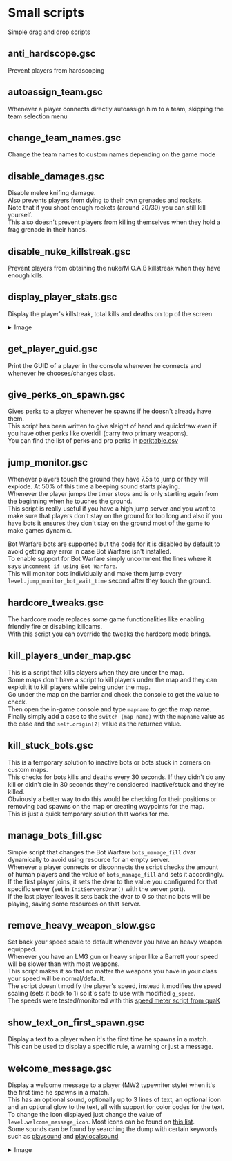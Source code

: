 # Small scripts

Simple drag and drop scripts

## anti_hardscope.gsc

Prevent players from hardscoping

## autoassign_team.gsc

Whenever a player connects directly autoassign him to a team, skipping the team selection menu

## change_team_names.gsc

Change the team names to custom names depending on the game mode

## disable_damages.gsc

Disable melee knifing damage.  
Also prevents players from dying to their own grenades and rockets.  
Note that if you shoot enough rockets (around 20/30) you can still kill yourself.  
This also doesn't prevent players from killing themselves when they hold a frag grenade in their hands.

## disable_nuke_killstreak.gsc

Prevent players from obtaining the nuke/M.O.A.B killstreak when they have enough kills.

## display_player_stats.gsc

Display the player's killstreak, total kills and deaths on top of the screen
<details>
  <summary>Image</summary>
  
  ![image](images/display_player_stats.png)
</details>

## get_player_guid.gsc

Print the GUID of a player in the console whenever he connects and whenever he chooses/changes class.

## give_perks_on_spawn.gsc

Gives perks to a player whenever he spawns if he doesn't already have them.  
This script has been written to give sleight of hand and quickdraw even if you have other perks like overkill (carry two primary weapons).  
You can find the list of perks and pro perks in [perktable.csv](https://github.com/chxseh/MW3-GSC-Dump/blob/e9445976df9f91451fa6e5dc3cb4663390aafcec/_raw-files/mp/perktable.csv)

## jump_monitor.gsc

Whenever players touch the ground they have 7.5s to jump or they will explode. At 50% of this time a beeping sound starts playing.  
Whenever the player jumps the timer stops and is only starting again from the beginning when he touches the ground.  
This script is really useful if you have a high jump server and you want to make sure that players don't stay on the ground for too long and also if you have bots it ensures they don't stay on the ground most of the game to make games dynamic.  

Bot Warfare bots are supported but the code for it is disabled by default to avoid getting any error in case Bot Warfare isn't installed.  
To enable support for Bot Warfare simply uncomment the lines where it says `Uncomment if using Bot Warfare`.  
This will monitor bots individually and make them jump every `level.jump_monitor_bot_wait_time` second after they touch the ground.

## hardcore_tweaks.gsc

The hardcore mode replaces some game functionalities like enabling friendly fire or disabling killcams.  
With this script you can override the tweaks the hardcore mode brings.

## kill_players_under_map.gsc

This is a script that kills players when they are under the map.  
Some maps don't have a script to kill players under the map and they can exploit it to kill players while being under the map.  
Go under the map on the barrier and check the console to get the value to check.  
Then open the in-game console and type `mapname` to get the map name.  
Finally simply add a case to the `switch (map_name)` with the `mapname` value as the case and the `self.origin[2]` value as the returned value.

## kill_stuck_bots.gsc

This is a temporary solution to inactive bots or bots stuck in corners on custom maps.  
This checks for bots kills and deaths every 30 seconds. If they didn't do any kill or didn't die in 30 seconds they're considered inactive/stuck and they're killed.  
Obviously a better way to do this would be checking for their positions or removing bad spawns on the map or creating waypoints for the map.  
This is just a quick temporary solution that works for me.

## manage_bots_fill.gsc

Simple script that changes the Bot Warfare `bots_manage_fill` dvar dynamically to avoid using resource for an empty server.  
Whenever a player connects or disconnects the script checks the amount of human players and the value of `bots_manage_fill` and sets it accordingly.  
If the first player joins, it sets the dvar to the value you configured for that specific server (set in `InitServersDvar()` with the server port).  
If the last player leaves it sets back the dvar to 0 so that no bots will be playing, saving some resources on that server.

## remove_heavy_weapon_slow.gsc

Set back your speed scale to default whenever you have an heavy weapon equipped.  
Whenever you have an LMG gun or heavy sniper like a Barrett your speed will be slower than with most weapons.  
This script makes it so that no matter the weapons you have in your class your speed will be normal/default.  
The script doesn't modify the player's speed, instead it modifies the speed scaling (sets it back to 1) so it's safe to use with modified `g_speed`.  
The speeds were tested/monitored with this [speed meter script from quaK](https://github.com/Joelrau/IW5p_DeathRun/blob/aaa9a4231d338b765d8b0fc8b06825b3a6d2a413/plugins/simplevelometer.gsc)

## show_text_on_first_spawn.gsc

Display a text to a player when it's the first time he spawns in a match.  
This can be used to display a specific rule, a warning or just a message.

## welcome_message.gsc

Display a welcome message to a player (MW2 typewriter style) when it's the first time he spawns in a match.  
This has an optional sound, optionally up to 3 lines of text, an optional icon and an optional glow to the text, all with support for color codes for the text.  
To change the icon displayed just change the value of `level.welcome_message_icon`. Most icons can be found on [this list](https://www.itsmods.com/forum/Thread-Tutorial-MW3-Cardicon-list.html).  
Some sounds can be found by searching the dump with certain keywords such as [playsound](https://github.com/plutoniummod/iw5-scripts/search?q=playsound) and [playlocalsound](https://github.com/plutoniummod/iw5-scripts/search?q=playlocalsound)

<details>
  <summary>Image</summary>
  
  ![image](images/welcome_message.png)
</details>
